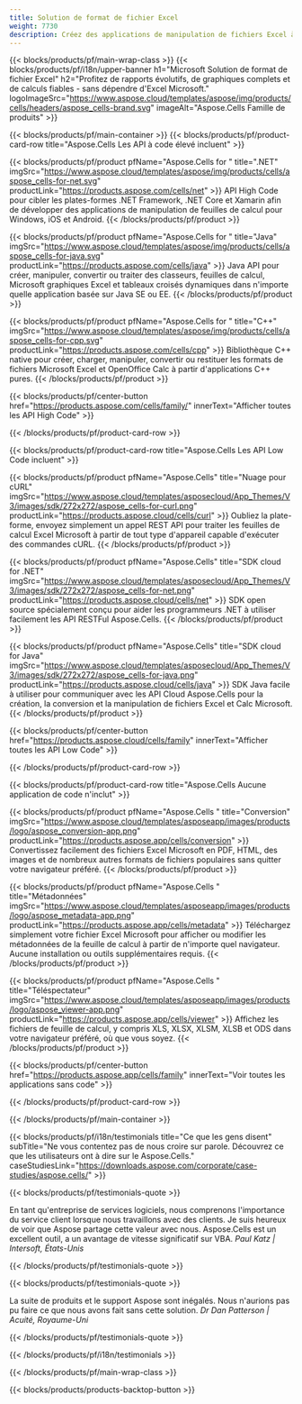 ```yaml
---
title: Solution de format de fichier Excel
weight: 7730
description: Créez des applications de manipulation de fichiers Excel à l'aide d'API High Code ou Low Code ou d'applications No Code pour afficher, comparer, inspecter ou convertir des fichiers Excel.
---
```

{{< blocks/products/pf/main-wrap-class >}}
{{< blocks/products/pf/i18n/upper-banner h1="Microsoft Solution de format de fichier Excel" h2="Profitez de rapports évolutifs, de graphiques complets et de calculs fiables - sans dépendre d\'Excel Microsoft." logoImageSrc="https://www.aspose.cloud/templates/aspose/img/products/cells/headers/aspose_cells-brand.svg" imageAlt="Aspose.Cells Famille de produits" >}}

{{< blocks/products/pf/main-container >}}
{{< blocks/products/pf/product-card-row title="Aspose.Cells Les API à code élevé incluent" >}}

{{< blocks/products/pf/product pfName="Aspose.Cells for " title=".NET" imgSrc="https://www.aspose.cloud/templates/aspose/img/products/cells/aspose_cells-for-net.svg" productLink="https://products.aspose.com/cells/net" >}}
API High Code pour cibler les plates-formes .NET Framework, .NET Core et Xamarin afin de développer des applications de manipulation de feuilles de calcul pour Windows, iOS et Android.
{{< /blocks/products/pf/product >}}

{{< blocks/products/pf/product pfName="Aspose.Cells for " title="Java" imgSrc="https://www.aspose.cloud/templates/aspose/img/products/cells/aspose_cells-for-java.svg" productLink="https://products.aspose.com/cells/java" >}}
Java API pour créer, manipuler, convertir ou traiter des classeurs, feuilles de calcul, Microsoft graphiques Excel et tableaux croisés dynamiques dans n'importe quelle application basée sur Java SE ou EE.
{{< /blocks/products/pf/product >}}

{{< blocks/products/pf/product pfName="Aspose.Cells for " title="C++" imgSrc="https://www.aspose.cloud/templates/aspose/img/products/cells/aspose_cells-for-cpp.svg" productLink="https://products.aspose.com/cells/cpp" >}}
Bibliothèque C++ native pour créer, charger, manipuler, convertir ou restituer les formats de fichiers Microsoft Excel et OpenOffice Calc à partir d'applications C++ pures.
{{< /blocks/products/pf/product >}}

{{< blocks/products/pf/center-button href="https://products.aspose.com/cells/family/" innerText="Afficher toutes les API High Code" >}}

{{< /blocks/products/pf/product-card-row >}}

{{< blocks/products/pf/product-card-row title="Aspose.Cells Les API Low Code incluent" >}}

{{< blocks/products/pf/product pfName="Aspose.Cells" title="Nuage pour cURL" imgSrc="https://www.aspose.cloud/templates/asposecloud/App_Themes/V3/images/sdk/272x272/aspose_cells-for-curl.png" productLink="https://products.aspose.cloud/cells/curl" >}}
Oubliez la plate-forme, envoyez simplement un appel REST API pour traiter les feuilles de calcul Excel Microsoft à partir de tout type d'appareil capable d'exécuter des commandes cURL.
{{< /blocks/products/pf/product >}}

{{< blocks/products/pf/product pfName="Aspose.Cells" title="SDK cloud for .NET" imgSrc="https://www.aspose.cloud/templates/asposecloud/App_Themes/V3/images/sdk/272x272/aspose_cells-for-net.png" productLink="https://products.aspose.cloud/cells/net" >}}
SDK open source spécialement conçu pour aider les programmeurs .NET à utiliser facilement les API RESTFul Aspose.Cells.
{{< /blocks/products/pf/product >}}

{{< blocks/products/pf/product pfName="Aspose.Cells" title="SDK cloud for Java" imgSrc="https://www.aspose.cloud/templates/asposecloud/App_Themes/V3/images/sdk/272x272/aspose_cells-for-java.png" productLink="https://products.aspose.cloud/cells/java" >}}
SDK Java facile à utiliser pour communiquer avec les API Cloud Aspose.Cells pour la création, la conversion et la manipulation de fichiers Excel et Calc Microsoft.
{{< /blocks/products/pf/product >}}

{{< blocks/products/pf/center-button href="https://products.aspose.cloud/cells/family" innerText="Afficher toutes les API Low Code" >}}

{{< /blocks/products/pf/product-card-row >}}

{{< blocks/products/pf/product-card-row title="Aspose.Cells Aucune application de code n\'inclut" >}}

{{< blocks/products/pf/product pfName="Aspose.Cells " title="Conversion" imgSrc="https://www.aspose.cloud/templates/asposeapp/images/products/logo/aspose_conversion-app.png" productLink="https://products.aspose.app/cells/conversion" >}}
Convertissez facilement des fichiers Excel Microsoft en PDF, HTML, des images et de nombreux autres formats de fichiers populaires sans quitter votre navigateur préféré.
{{< /blocks/products/pf/product >}}

{{< blocks/products/pf/product pfName="Aspose.Cells " title="Métadonnées" imgSrc="https://www.aspose.cloud/templates/asposeapp/images/products/logo/aspose_metadata-app.png" productLink="https://products.aspose.app/cells/metadata" >}}
Téléchargez simplement votre fichier Excel Microsoft pour afficher ou modifier les métadonnées de la feuille de calcul à partir de n'importe quel navigateur. Aucune installation ou outils supplémentaires requis.
{{< /blocks/products/pf/product >}}

{{< blocks/products/pf/product pfName="Aspose.Cells " title="Téléspectateur" imgSrc="https://www.aspose.cloud/templates/asposeapp/images/products/logo/aspose_viewer-app.png" productLink="https://products.aspose.app/cells/viewer" >}}
Affichez les fichiers de feuille de calcul, y compris XLS, XLSX, XLSM, XLSB et ODS dans votre navigateur préféré, où que vous soyez.
{{< /blocks/products/pf/product >}}

{{< blocks/products/pf/center-button href="https://products.aspose.app/cells/family" innerText="Voir toutes les applications sans code" >}}

{{< /blocks/products/pf/product-card-row >}}

{{< /blocks/products/pf/main-container >}}

{{< blocks/products/pf/i18n/testimonials title="Ce que les gens disent" subTitle="Ne vous contentez pas de nous croire sur parole. Découvrez ce que les utilisateurs ont à dire sur le Aspose.Cells." caseStudiesLink="https://downloads.aspose.com/corporate/case-studies/aspose.cells/" >}}

{{< blocks/products/pf/testimonials-quote >}}
<p class="first">
 En tant qu'entreprise de services logiciels, nous comprenons l'importance du service client lorsque nous travaillons avec des clients. Je suis heureux de voir que Aspose partage cette valeur avec nous. Aspose.Cells est un excellent outil, a un avantage de vitesse significatif sur VBA.
 <em>
 Paul Katz | Intersoft, États-Unis
 </em>
</p>

{{< /blocks/products/pf/testimonials-quote >}}

{{< blocks/products/pf/testimonials-quote >}}
<p class="second">
 La suite de produits et le support Aspose sont inégalés. Nous n'aurions pas pu faire ce que nous avons fait sans cette solution.
 <em>
 Dr Dan Patterson | Acuité, Royaume-Uni
 </em>
</p>

{{< /blocks/products/pf/testimonials-quote >}}

{{< /blocks/products/pf/i18n/testimonials >}}

{{< /blocks/products/pf/main-wrap-class >}}

{{< blocks/products/products-backtop-button >}}
